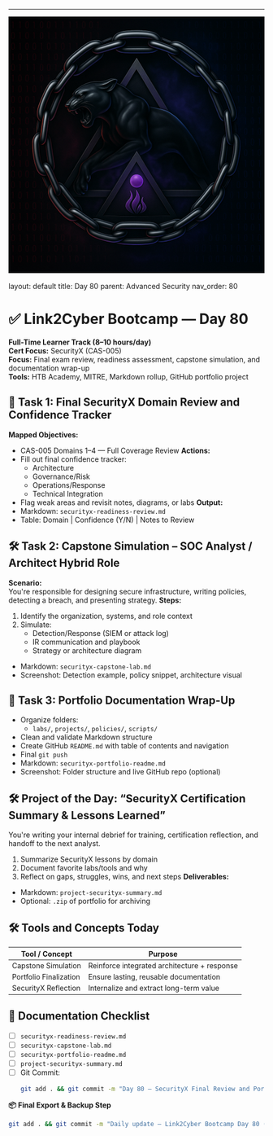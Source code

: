 ---
![Panther Icon](/assets/icons/icon-cyber-panther.png)

layout: default
title: Day 80
parent: Advanced Security
nav_order: 80

# ✅ Link2Cyber Bootcamp — Day 80
**Full-Time Learner Track (8–10 hours/day)**  
**Cert Focus:** SecurityX (CAS-005)  
**Focus:** Final exam review, readiness assessment, capstone simulation, and documentation wrap-up  
**Tools:** HTB Academy, MITRE, Markdown rollup, GitHub portfolio project
## 🧪 Task 1: Final SecurityX Domain Review and Confidence Tracker
**Mapped Objectives:**  
- CAS-005 Domains 1–4 — Full Coverage Review
**Actions:**  
- Fill out final confidence tracker:  
  - Architecture  
  - Governance/Risk  
  - Operations/Response  
  - Technical Integration  
- Flag weak areas and revisit notes, diagrams, or labs
**Output:**  
- Markdown: `securityx-readiness-review.md`  
- Table: Domain | Confidence (Y/N) | Notes to Review
## 🛠 Task 2: Capstone Simulation – SOC Analyst / Architect Hybrid Role
**Scenario:**  
You're responsible for designing secure infrastructure, writing policies, detecting a breach, and presenting strategy.
**Steps:**  
1. Identify the organization, systems, and role context  
2. Simulate:
   - Detection/Response (SIEM or attack log)  
   - IR communication and playbook  
   - Strategy or architecture diagram
- Markdown: `securityx-capstone-lab.md`  
- Screenshot: Detection example, policy snippet, architecture visual
## 📁 Task 3: Portfolio Documentation Wrap-Up
- Organize folders:
  - `labs/`, `projects/`, `policies/`, `scripts/`  
- Clean and validate Markdown structure  
- Create GitHub `README.md` with table of contents and navigation  
- Final `git push`
- Markdown: `securityx-portfolio-readme.md`  
- Screenshot: Folder structure and live GitHub repo (optional)
## 🛠️ Project of the Day: “SecurityX Certification Summary & Lessons Learned”
You're writing your internal debrief for training, certification reflection, and handoff to the next analyst.
1. Summarize SecurityX lessons by domain  
2. Document favorite labs/tools and why  
3. Reflect on gaps, struggles, wins, and next steps
**Deliverables:**  
- Markdown: `project-securityx-summary.md`  
- Optional: `.zip` of portfolio for archiving
## 🛠️ Tools and Concepts Today
| Tool / Concept       | Purpose                                        |
|----------------------|------------------------------------------------|
| Capstone Simulation  | Reinforce integrated architecture + response  |
| Portfolio Finalization | Ensure lasting, reusable documentation       |
| SecurityX Reflection | Internalize and extract long-term value       |
## 📁 Documentation Checklist
- [ ] `securityx-readiness-review.md`  
- [ ] `securityx-capstone-lab.md`  
- [ ] `securityx-portfolio-readme.md`  
- [ ] `project-securityx-summary.md`  
- [ ] Git Commit:
  ```bash
  git add . && git commit -m "Day 80 – SecurityX Final Review and Portfolio Wrap-Up" && git push origin main
  ```
**📦 Final Export & Backup Step**
```bash
git add . && git commit -m "Daily update – Link2Cyber Bootcamp Day 80 (SecurityX Wrap-Up)" && git push origin main
```
